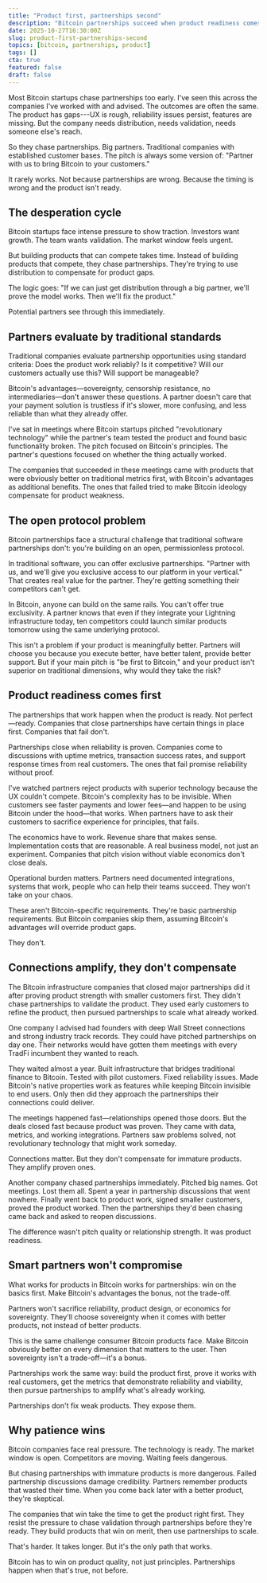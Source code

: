 ```yaml
---
title: "Product first, partnerships second"
description: "Bitcoin partnerships succeed when product readiness comes first. Prove the product in market, then use partnerships to scale."
date: 2025-10-27T16:30:00Z
slug: product-first-partnerships-second
topics: [bitcoin, partnerships, product]
tags: []
cta: true
featured: false
draft: false
---
```


Most Bitcoin startups chase partnerships too early. I've seen this across the companies I've worked with and advised. The outcomes are often the same. The product has gaps---UX is rough, reliability issues persist, features are missing. But the company needs distribution, needs validation, needs someone else's reach.

So they chase partnerships. Big partners. Traditional companies with established customer bases. The pitch is always some version of: "Partner with us to bring Bitcoin to your customers."

It rarely works. Not because partnerships are wrong. Because the timing is wrong and the product isn't ready.

<!--more-->

## The desperation cycle

Bitcoin startups face intense pressure to show traction. Investors want growth. The team wants validation. The market window feels urgent.

But building products that can compete takes time. Instead of building products that compete, they chase partnerships. They're trying to use distribution to compensate for product gaps.

The logic goes: "If we can just get distribution through a big partner, we'll prove the model works. Then we'll fix the product."

Potential partners see through this immediately.

## Partners evaluate by traditional standards

Traditional companies evaluate partnership opportunities using standard criteria: Does the product work reliably? Is it competitive? Will our customers actually use this? Will support be manageable?

Bitcoin's advantages—sovereignty, censorship resistance, no intermediaries—don't answer these questions. A partner doesn't care that your payment solution is trustless if it's slower, more confusing, and less reliable than what they already offer.

I've sat in meetings where Bitcoin startups pitched "revolutionary technology" while the partner's team tested the product and found basic functionality broken. The pitch focused on Bitcoin's principles. The partner's questions focused on whether the thing actually worked.

The companies that succeeded in these meetings came with products that were obviously better on traditional metrics first, with Bitcoin's advantages as additional benefits. The ones that failed tried to make Bitcoin ideology compensate for product weakness.

## The open protocol problem

Bitcoin partnerships face a structural challenge that traditional software partnerships don't: you're building on an open, permissionless protocol.

In traditional software, you can offer exclusive partnerships. "Partner with us, and we'll give you exclusive access to our platform in your vertical." That creates real value for the partner. They're getting something their competitors can't get.

In Bitcoin, anyone can build on the same rails. You can't offer true exclusivity. A partner knows that even if they integrate your Lightning infrastructure today, ten competitors could launch similar products tomorrow using the same underlying protocol.

This isn't a problem if your product is meaningfully better. Partners will choose you because you execute better, have better talent, provide better support. But if your main pitch is "be first to Bitcoin," and your product isn't superior on traditional dimensions, why would they take the risk?

## Product readiness comes first

The partnerships that work happen when the product is ready. Not perfect—ready. Companies that close partnerships have certain things in place first. Companies that fail don't.

Partnerships close when reliability is proven. Companies come to discussions with uptime metrics, transaction success rates, and support response times from real customers. The ones that fail promise reliability without proof.

I've watched partners reject products with superior technology because the UX couldn't compete. Bitcoin's complexity has to be invisible. When customers see faster payments and lower fees—and happen to be using Bitcoin under the hood—that works. When partners have to ask their customers to sacrifice experience for principles, that fails.

The economics have to work. Revenue share that makes sense. Implementation costs that are reasonable. A real business model, not just an experiment. Companies that pitch vision without viable economics don't close deals.

Operational burden matters. Partners need documented integrations, systems that work, people who can help their teams succeed. They won't take on your chaos.

These aren't Bitcoin-specific requirements. They're basic partnership requirements. But Bitcoin companies skip them, assuming Bitcoin's advantages will override product gaps.

They don't.

## Connections amplify, they don't compensate

The Bitcoin infrastructure companies that closed major partnerships did it after proving product strength with smaller customers first. They didn't chase partnerships to validate the product. They used early customers to refine the product, then pursued partnerships to scale what already worked.

One company I advised had founders with deep Wall Street connections and strong industry track records. They could have pitched partnerships on day one. Their networks would have gotten them meetings with every TradFi incumbent they wanted to reach.

They waited almost a year. Built infrastructure that bridges traditional finance to Bitcoin. Tested with pilot customers. Fixed reliability issues. Made Bitcoin's native properties work as features while keeping Bitcoin invisible to end users. Only then did they approach the partnerships their connections could deliver.

The meetings happened fast—relationships opened those doors. But the deals closed fast because product was proven. They came with data, metrics, and working integrations. Partners saw problems solved, not revolutionary technology that might work someday.

Connections matter. But they don't compensate for immature products. They amplify proven ones.

Another company chased partnerships immediately. Pitched big names. Got meetings. Lost them all. Spent a year in partnership discussions that went nowhere. Finally went back to product work, signed smaller customers, proved the product worked. Then the partnerships they'd been chasing came back and asked to reopen discussions.

The difference wasn't pitch quality or relationship strength. It was product readiness.

## Smart partners won't compromise

What works for products in Bitcoin works for partnerships: win on the basics first. Make Bitcoin's advantages the bonus, not the trade-off.

Partners won't sacrifice reliability, product design, or economics for sovereignty. They'll choose sovereignty when it comes with better products, not instead of better products.

This is the same challenge consumer Bitcoin products face. Make Bitcoin obviously better on every dimension that matters to the user. Then sovereignty isn't a trade-off—it's a bonus.

Partnerships work the same way: build the product first, prove it works with real customers, get the metrics that demonstrate reliability and viability, then pursue partnerships to amplify what's already working.

Partnerships don't fix weak products. They expose them.

## Why patience wins

Bitcoin companies face real pressure. The technology is ready. The market window is open. Competitors are moving. Waiting feels dangerous.

But chasing partnerships with immature products is more dangerous. Failed partnership discussions damage credibility. Partners remember products that wasted their time. When you come back later with a better product, they're skeptical.

The companies that win take the time to get the product right first. They resist the pressure to chase validation through partnerships before they're ready. They build products that win on merit, then use partnerships to scale.

That's harder. It takes longer. But it's the only path that works.

Bitcoin has to win on product quality, not just principles. Partnerships happen when that's true, not before.
